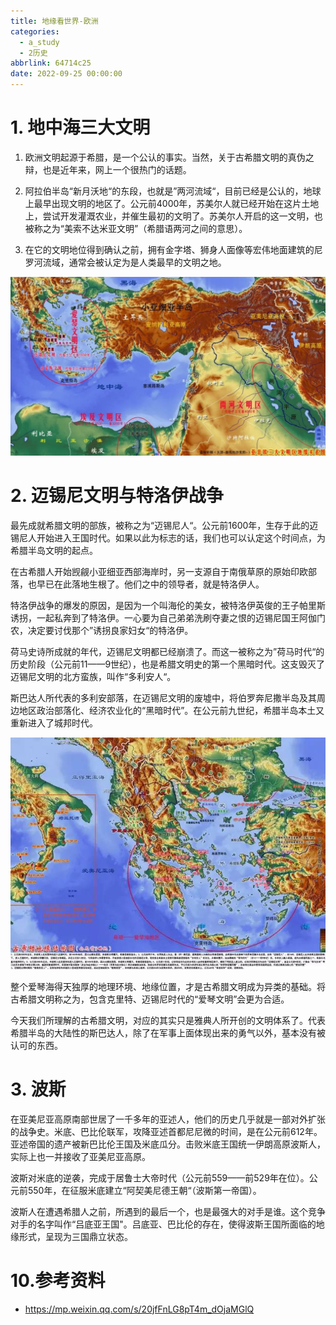 ```yaml
---
title: 地缘看世界-欧洲
categories:
  - a_study
  - 2历史
abbrlink: 64714c25
date: 2022-09-25 00:00:00
---
```


# 1. 地中海三大文明

1. 欧洲文明起源于希腊，是一个公认的事实。当然，关于古希腊文明的真伪之辩，也是近年来，网上一个很热门的话题。  

2. 阿拉伯半岛“新月沃地“的东段，也就是”两河流域“，目前已经是公认的，地球上最早出现文明的地区了。公元前4000年，苏美尔人就已经开始在这片土地上，尝试开发灌溉农业，并催生最初的文明了。苏美尔人开启的这一文明，也被称之为“美索不达米亚文明”（希腊语两河之间的意思）。

3. 在它的文明地位得到确认之前，拥有金字塔、狮身人面像等宏伟地面建筑的尼罗河流域，通常会被认定为是人类最早的文明之地。  

![图片](%E5%9C%B0%E7%BC%98%E7%9C%8B%E4%B8%96%E7%95%8C-%E6%AC%A7%E6%B4%B2/640.jpeg)



# 2. 迈锡尼文明与特洛伊战争  

最先成就希腊文明的部族，被称之为“迈锡尼人“。公元前1600年，生存于此的迈锡尼人开始进入王国时代。如果以此为标志的话，我们也可以认定这个时间点，为希腊半岛文明的起点。

在古希腊人开始觊觎小亚细亚西部海岸时，另一支源自于南俄草原的原始印欧部落，也早已在此落地生根了。他们之中的领导者，就是特洛伊人。

特洛伊战争的爆发的原因，是因为一个叫海伦的美女，被特洛伊英俊的王子帕里斯诱拐，一起私奔到了特洛伊。一心要为自己弟弟洗刷夺妻之恨的迈锡尼国王阿伽门农，决定要讨伐那个”诱拐良家妇女“的特洛伊。  

荷马史诗所成就的年代，迈锡尼文明都已经崩溃了。而这一被称之为”荷马时代“的历史阶段（公元前11——9世纪），也是希腊文明史的第一个黑暗时代。这支毁灭了迈锡尼文明的北方蛮族，叫作“多利安人“。  

斯巴达人所代表的多利安部落，在迈锡尼文明的废墟中，将伯罗奔尼撒半岛及其周边地区政治部落化、经济农业化的“黑暗时代”。在公元前九世纪，希腊半岛本土又重新进入了城邦时代。  

![图片](%E5%9C%B0%E7%BC%98%E7%9C%8B%E4%B8%96%E7%95%8C-%E6%AC%A7%E6%B4%B2/640-20220924194955439.jpeg)



整个爱琴海得天独厚的地理环境、地缘位置，才是古希腊文明成为异类的基础。将古希腊文明称之为，包含克里特、迈锡尼时代的“爱琴文明”会更为合适。

今天我们所理解的古希腊文明，对应的其实只是雅典人所开创的文明体系了。代表希腊半岛的大陆性的斯巴达人，除了在军事上面体现出来的勇气以外，基本没有被认可的东西。



# 3. 波斯

在亚美尼亚高原南部世居了一千多年的亚述人，他们的历史几乎就是一部对外扩张的战争史。米底、巴比伦联军，攻降亚述首都尼尼微的时间，是在公元前612年。亚述帝国的遗产被新巴比伦王国及米底瓜分。击败米底王国统一伊朗高原波斯人，实际上也一并接收了亚美尼亚高原。

波斯对米底的逆袭，完成于居鲁士大帝时代（公元前559——前529年在位）。公元前550年，在征服米底建立“阿契美尼德王朝“（波斯第一帝国）。

波斯人在遭遇希腊人之前，所遇到的最后一个，也是最强大的对手是谁。这个竞争对手的名字叫作“吕底亚王国"。吕底亚、巴比伦的存在，使得波斯王国所面临的地缘形式，呈现为三国鼎立状态。















# 10.参考资料  

- https://mp.weixin.qq.com/s/20jfFnLG8pT4m_dOjaMGlQ  

